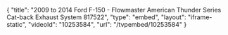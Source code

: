 {
    "title": "2009 to 2014 Ford F-150 - Flowmaster American Thunder Series Cat-back Exhaust System 817522",
    "type": "embed",
    "layout": "iframe-static",
    "videoId": "10253584",
    "url": "\/tvpembed\/10253584"
}